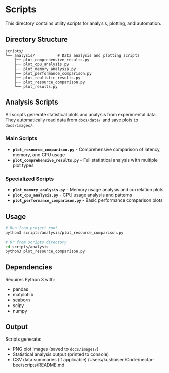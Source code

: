 # Scripts

This directory contains utility scripts for analysis, plotting, and automation.

## Directory Structure

```
scripts/
└── analysis/          # Data analysis and plotting scripts
    ├── plot_comprehensive_results.py
    ├── plot_cpu_analysis.py
    ├── plot_memory_analysis.py
    ├── plot_performance_comparison.py
    ├── plot_realistic_results.py
    ├── plot_resource_comparison.py
    └── plot_results.py
```

## Analysis Scripts

All scripts generate statistical plots and analysis from experimental data. They automatically read data from `docs/data/` and save plots to `docs/images/`.

### Main Scripts

- **`plot_resource_comparison.py`** - Comprehensive comparison of latency, memory, and CPU usage
- **`plot_comprehensive_results.py`** - Full statistical analysis with multiple plot types

### Specialized Scripts

- **`plot_memory_analysis.py`** - Memory usage analysis and correlation plots
- **`plot_cpu_analysis.py`** - CPU usage analysis and patterns
- **`plot_performance_comparison.py`** - Basic performance comparison plots

## Usage

```bash
# Run from project root
python3 scripts/analysis/plot_resource_comparison.py

# Or from scripts directory
cd scripts/analysis
python3 plot_resource_comparison.py
```

## Dependencies

Requires Python 3 with:
- pandas
- matplotlib
- seaborn
- scipy
- numpy

## Output

Scripts generate:
- PNG plot images (saved to `docs/images/`)
- Statistical analysis output (printed to console)
- CSV data summaries (if applicable)</content>
<parameter name="filePath">/Users/kushbisen/Code/nectar-bee/scripts/README.md
